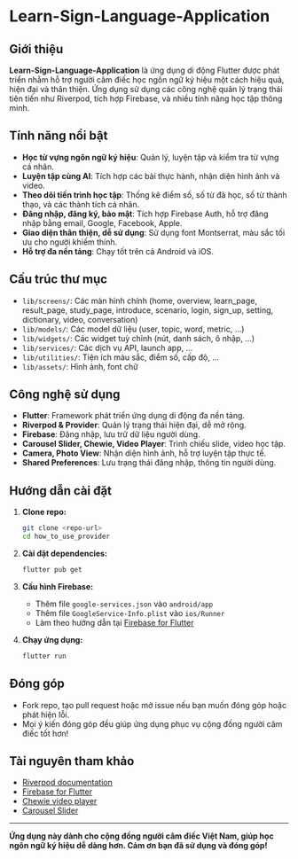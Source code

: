 # Learn-Sign-Language-Application


## Giới thiệu

**Learn-Sign-Language-Application** là ứng dụng di động Flutter được phát triển nhằm hỗ trợ người câm điếc học ngôn ngữ ký hiệu một cách hiệu quả, hiện đại và thân thiện. Ứng dụng sử dụng các công nghệ quản lý trạng thái tiên tiến như Riverpod, tích hợp Firebase, và nhiều tính năng học tập thông minh.

## Tính năng nổi bật

- **Học từ vựng ngôn ngữ ký hiệu**: Quản lý, luyện tập và kiểm tra từ vựng cá nhân.
- **Luyện tập cùng AI**: Tích hợp các bài thực hành, nhận diện hình ảnh và video.
- **Theo dõi tiến trình học tập**: Thống kê điểm số, số từ đã học, số từ thành thạo, và các thành tích cá nhân.
- **Đăng nhập, đăng ký, bảo mật**: Tích hợp Firebase Auth, hỗ trợ đăng nhập bằng email, Google, Facebook, Apple.
- **Giao diện thân thiện, dễ sử dụng**: Sử dụng font Montserrat, màu sắc tối ưu cho người khiếm thính.
- **Hỗ trợ đa nền tảng**: Chạy tốt trên cả Android và iOS.

## Cấu trúc thư mục

- `lib/screens/`: Các màn hình chính (home, overview, learn_page, result_page, study_page, introduce, scenario, login, sign_up, setting, dictionary, video, conversation)
- `lib/models/`: Các model dữ liệu (user, topic, word, metric, ...)
- `lib/widgets/`: Các widget tuỳ chỉnh (nút, danh sách, ô nhập, ...)
- `lib/services/`: Các dịch vụ API, launch app, ...
- `lib/utilities/`: Tiện ích màu sắc, điểm số, cấp độ, ...
- `lib/assets/`: Hình ảnh, font chữ

## Công nghệ sử dụng

- **Flutter**: Framework phát triển ứng dụng di động đa nền tảng.
- **Riverpod & Provider**: Quản lý trạng thái hiện đại, dễ mở rộng.
- **Firebase**: Đăng nhập, lưu trữ dữ liệu người dùng.
- **Carousel Slider, Chewie, Video Player**: Trình chiếu slide, video học tập.
- **Camera, Photo View**: Nhận diện hình ảnh, hỗ trợ luyện tập thực tế.
- **Shared Preferences**: Lưu trạng thái đăng nhập, thông tin người dùng.

## Hướng dẫn cài đặt

1. **Clone repo:**
   ```bash
   git clone <repo-url>
   cd how_to_use_provider
   ```

2. **Cài đặt dependencies:**
   ```bash
   flutter pub get
   ```

3. **Cấu hình Firebase:**
   - Thêm file `google-services.json` vào `android/app`
   - Thêm file `GoogleService-Info.plist` vào `ios/Runner`
   - Làm theo hướng dẫn tại [Firebase for Flutter](https://firebase.flutter.dev/docs/overview)

4. **Chạy ứng dụng:**
   ```bash
   flutter run
   ```

## Đóng góp

- Fork repo, tạo pull request hoặc mở issue nếu bạn muốn đóng góp hoặc phát hiện lỗi.
- Mọi ý kiến đóng góp đều giúp ứng dụng phục vụ cộng đồng người câm điếc tốt hơn!

## Tài nguyên tham khảo

- [Riverpod documentation](https://riverpod.dev/docs/getting_started)
- [Firebase for Flutter](https://firebase.flutter.dev/docs/overview)
- [Chewie video player](https://pub.dev/packages/chewie)
- [Carousel Slider](https://pub.dev/packages/carousel_slider)

---

**Ứng dụng này dành cho cộng đồng người câm điếc Việt Nam, giúp học ngôn ngữ ký hiệu dễ dàng hơn. Cảm ơn bạn đã sử dụng và đóng góp!**
